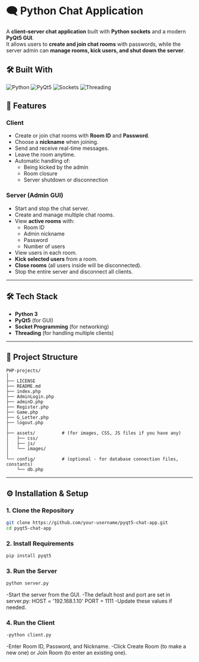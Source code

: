 # 🗨️ Python Chat Application

A **client–server chat application** built with **Python sockets** and a modern **PyQt5 GUI**.  
It allows users to **create and join chat rooms** with passwords, while the server admin can **manage rooms, kick users, and shut down the server**.

## 🛠️ Built With

![Python](https://img.shields.io/badge/Python-3776AB?style=for-the-badge&logo=python&logoColor=white)
![PyQt5](https://img.shields.io/badge/PyQt5-41CD52?style=for-the-badge&logo=qt&logoColor=white)
![Sockets](https://img.shields.io/badge/Sockets-000000?style=for-the-badge&logo=socket.io&logoColor=white)
![Threading](https://img.shields.io/badge/Threading-FFB400?style=for-the-badge&logo=python&logoColor=black)

## 🚀 Features

### Client
- Create or join chat rooms with **Room ID** and **Password**.
- Choose a **nickname** when joining.
- Send and receive real-time messages.
- Leave the room anytime.
- Automatic handling of:
  - Being kicked by the admin
  - Room closure
  - Server shutdown or disconnection

### Server (Admin GUI)
- Start and stop the chat server.
- Create and manage multiple chat rooms.
- View **active rooms** with:
  - Room ID
  - Admin nickname
  - Password
  - Number of users
- View users in each room.
- **Kick selected users** from a room.
- **Close rooms** (all users inside will be disconnected).
- Stop the entire server and disconnect all clients.

---

## 🛠️ Tech Stack
- **Python 3**
- **PyQt5** (for GUI)
- **Socket Programming** (for networking)
- **Threading** (for handling multiple clients)

---
## 📁 Project Structure
```
PHP-projects/
│
├── LICENSE
├── README.md
├── index.php
├── AdminLogin.php
├── adminD.php
├── Register.php
├── Game.php
├── G_Letter.php
├── logout.php
│
├── assets/          # (for images, CSS, JS files if you have any)
│   ├── css/
│   ├── js/
│   └── images/
│
└── config/          # (optional - for database connection files, constants)
    └── db.php

```

---

## ⚙️ Installation & Setup

### 1. Clone the Repository
```bash
git clone https://github.com/your-username/pyqt5-chat-app.git
cd pyqt5-chat-app
```
### 2. Install Requirements
```bash
pip install pyqt5
```
### 3. Run the Server
```bash
python server.py
```
-Start the server from the GUI.
-The default host and port are set in server.py:
  HOST = '192.168.1.10'
  PORT = 1111
-Update these values if needed.

### 4. Run the Client
```bash
-python client.py
```
-Enter Room ID, Password, and Nickname.
-Click Create Room (to make a new one) or Join Room (to enter an existing one).





